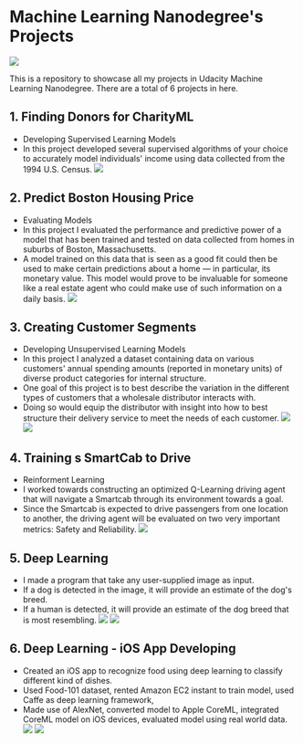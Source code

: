 # Machine Learning Nanodegree's Projects
![](images/Udacity.png)

This is a repository to showcase all my projects in Udacity Machine Learning Nanodegree. There are a total of 6 projects in here.


## 1. Finding Donors for CharityML
- Developing Supervised Learning Models
-  In this project developed several supervised algorithms of your choice to accurately model individuals' income using data collected from the 1994 U.S. Census.
![](images/project1.png)


## 2. Predict Boston Housing Price
- Evaluating Models
- In this project I evaluated the performance and predictive power of a model that has been trained and tested on data collected from homes in suburbs of Boston, Massachusetts. 
- A model trained on this data that is seen as a good fit could then be used to make certain predictions about a home — in particular, its monetary value. This model would prove to be invaluable for someone like a real estate agent who could make use of such information on a daily basis.
![](images/project2.png)


## 3. Creating Customer Segments
- Developing Unsupervised Learning Models
- In this project I analyzed a dataset containing data on various customers' annual spending amounts (reported in monetary units) of diverse product categories for internal structure. 
- One goal of this project is to best describe the variation in the different types of customers that a wholesale distributor interacts with.
- Doing so would equip the distributor with insight into how to best structure their delivery service to meet the needs of each customer.
![](images/project3-1.png)
![](images/project3-2.png)


## 4. Training s SmartCab to Drive
- Reinforment Learning
- I worked towards constructing an optimized Q-Learning driving agent that will navigate a Smartcab through its environment towards a goal. 
- Since the Smartcab is expected to drive passengers from one location to another, the driving agent will be evaluated on two very important metrics: Safety and Reliability.
![](images/project4.png)

## 5. Deep Learning
- I made a program that take any user-supplied image as input. 
- If a dog is detected in the image, it will provide an estimate of the dog's breed. 
- If a human is detected, it will provide an estimate of the dog breed that is most resembling.
![](images/project5-1.png)
![](images/project5-2.png)


## 6. Deep Learning - iOS App Developing
- Created an iOS app to recognize food using deep learning to classify different kind of dishes.
- Used Food-101 dataset, rented Amazon EC2 instant to train model, used Caffe as deep learning framework,
- Made use of AlexNet, converted model to Apple CoreML, integrated CoreML model on iOS devices, evaluated model using real world data.
![](images/project6-1.png)
![](images/project6-2.png)
